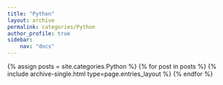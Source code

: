 ```yaml
---
title: "Python"
layout: archive
permalink: categories/Python
author_profile: true
sidebar:
    nav: "docs"
---
```



{% assign posts = site.categories.Python %}
{% for post in posts %} {% include archive-single.html type=page.entries_layout %} {% endfor %}